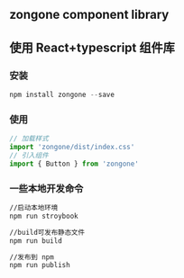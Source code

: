 ## zongone component library
## 使用 React+typescript 组件库


### 安装

~~~javascript
npm install zongone --save
~~~

### 使用

~~~javascript
// 加载样式
import 'zongone/dist/index.css'
// 引入组件
import { Button } from 'zongone'
~~~

### 一些本地开发命令

~~~bash
//启动本地环境
npm run stroybook

//build可发布静态文件
npm run build

//发布到 npm
npm run publish
~~~
